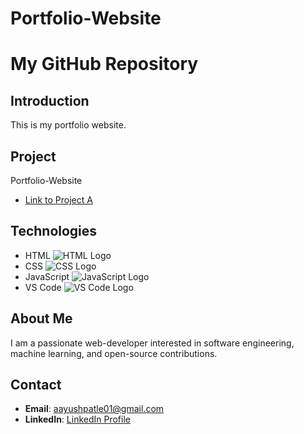 # Portfolio-Website
# My GitHub Repository

## Introduction
This is my portfolio website.

## Project
Portfolio-Website
   - [Link to Project A]([https://github.com/username/project-a](https://github.com/aayush-017868/Portfolio-Website/))

## Technologies
- HTML ![HTML Logo](https://upload.wikimedia.org/wikipedia/commons/6/61/HTML5_logo_and_wordmark.svg)
- CSS ![CSS Logo](https://upload.wikimedia.org/wikipedia/commons/d/d5/CSS3_logo_and_wordmark.svg)
- JavaScript ![JavaScript Logo](https://upload.wikimedia.org/wikipedia/commons/9/99/Unofficial_JavaScript_logo_2.svg)
- VS Code ![VS Code Logo](https://upload.wikimedia.org/wikipedia/commons/9/9a/Visual_Studio_Code_1.35_icon.svg)


## About Me
I am a passionate web-developer interested in software engineering, machine learning, and open-source contributions.

## Contact
- **Email**: aayushpatle01@gmail.com
- **LinkedIn**: [LinkedIn Profile](https://www.linkedin.com/in/aayush-patle-31878a225/)
